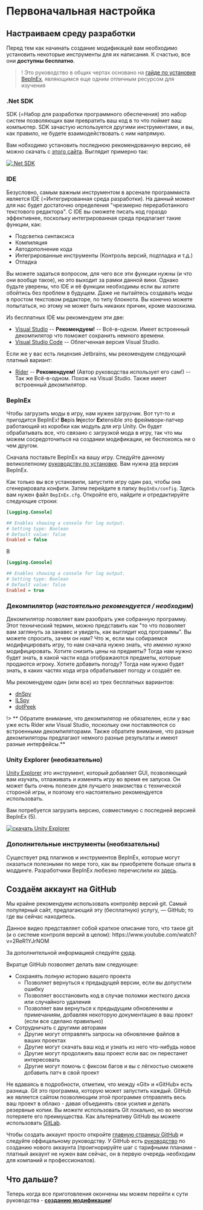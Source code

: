 # Первоначальная настройка

## Настраиваем среду разработки

Перед тем как начинать создание модификаций вам необходимо установить некоторые инструменты для их написания. К счастью, все они **доступны бесплатно**.

> ! Это руководство в общих чертах основано на [гайде по установке BepInEx](https://docs.bepinex.dev/articles/dev_guide/plugin_tutorial/1_setup.html), являющимся еще одним отличным ресурсом для изучения

### .Net SDK

SDK (=Набор для разработки программного обеспечения) это набор систем позволяющих вам превратить ваш код в то что поймет ваш компьютер. SDK зачастую используется другими инструментами, и вы, как правило, не будете взаимодействовать с ним напрямую.

Вам нобходимо установить последнюю рекомендованную версию, её можно скачать с [этого сайта](https://dotnet.microsoft.com/en-us/download). Выглядит примерно так:

[![.Net SDK](../docs/files/initial-setup/netsdkdownload.png)](https://dotnet.microsoft.com/en-us/download)

### IDE

Безусловно, самым важным инструментом в арсенале программиста является IDE (=Интегрированная среда разработки). На данный момент для нас будет достаточно определения "чрезмерно переработанного текстового редактора". С IDE вы сможете писать код гораздо эффективнее, поскольку интегрированная среда предлагает такие функции, как:

- Подсветка синтаксиса
- Компиляция
- Автодополнение кода
- Интегрированные инструменты (Контроль версий, подтладка и т.д.)
- Отладка

Вы можете задаться вопросом, для чего все эти функции нужны (и что они вообще такое), но это выходит за рамки данной вики. Однако будьте уверены, что IDE и её функции необходимы если вы хотите обойтись без проблем в будущем. Даже не пытайтесь создавать моды в простом текстовом редакторе, по типу блокнота. Вы конечно можете попытаться, но этому не может быть никаких причин, кроме мазохизма.

Из бесплатных IDE мы рекомендуем эти две:

- [Visual Studio](https://visualstudio.microsoft.com/) -- **Рекомендуем!** -- Всё-в-одном. Имеет встроенный декомпилятор что поможет сохранить немного времени.
- [Visual Studio Code](https://code.visualstudio.com/) -- Облегченная версия Visual Studio.

Если же у вас есть лицензия Jetbrains, мы рекомендуем следующий платный вариант:

- [Rider](https://www.jetbrains.com/rider/) -- **Рекомендуем!** (Автор руководства использует его сам!) -- Так же Всё-в-одном.  Похож на Visual Studio. Также имеет встроенный декомпилятор.

### BepInEx

Чтобы загрузить моды в игру, нам нужен загрузчик. Вот тут-то и пригодится BepInEx! **Be**pis **In**jector **Ex**tensible это фреймворк-патчер работающий из коробки как модуль для игр Unity. Он будет обрабатывать все, что связано с загрузкой мода в игру, так что мы можем сосредоточиться на создании модификации, не беспокоясь ни о чем другом.

Сначала поставьте BepInEx на вашу игру. Следуйте данному великолепному [руководству по установке](https://docs.bepinex.dev/articles/user_guide/installation/index.html). Вам нужна [эта](https://github.com/BepInEx/BepInEx/releases/download/v5.4.22/BepInEx_x64_5.4.22.0.zip) версия BepInEx.

Как только вы все установили, запустите игру один раз, чтобы она сгенерировала конфиги. Затем перейдите в папку `BepInEx/config`. Здесь вам нужен файл `BepInEx.cfg`. Откройте его, найдите и отредактируйте следующие строки:

```ini
[Logging.Console]

## Enables showing a console for log output.
# Setting type: Boolean
# Default value: false
Enabled = false
```

В

```ini
[Logging.Console]

## Enables showing a console for log output.
# Setting type: Boolean
# Default value: false
Enabled = true
```

### Декомпилятор (_настоятельно рекомендуется / необходим_)

Декомпилятор позволяет вам разобрать уже собранную программу. Этот технический термин, можно представить как "то что позволяет вам заглянуть за занавес и увидеть, как выглядит код программы". Вы можете спросить, зачем он нам? Что ж, если мы собираемся модифицировать игру, то нам сначала нужно знать, _что именно нужно_ модифицировать. Хотите снизить цены на предметы? Тогда нам нужно будет знать, в какой части кода отображаются предметы, которые продаются игроку. Хотите добавить погоду? Тогда нам нужно будет знать, в каких частях кода игра обрабатывает погоду и создаёт ее.

Мы рекомендуем один (или все) из трех бесплатных вариантов:

- [dnSpy](https://github.com/dnSpy/dnSpy)
- [ILSpy](https://github.com/icsharpcode/ILSpy)
- [dotPeek](https://www.jetbrains.com/decompiler/)

!> \*\* Обратите внимание, что декомпилятор не обязателен, если у вас уже есть Rider или Visual Studio, поскольку они поставляются со встроенными декомпиляторами. Также обратите внимание, что разные декомпиляторы предлагают немного разные результаты и имеют разные интерфейсы.\*\*

### Unity Explorer (необязательно)

[Unity Explorer](https://github.com/sinai-dev/UnityExplorer) это инструмент, который добавляет GUI, позволяющий вам изучать, отлаживать и изменять игру во время ее запуска. Он может быть очень полезен для лучшего знакомства с технической стороной игры, и поэтому его настоятельно рекомендуется использовать.

Вам потребуется загрузить версию, совместимую с последней версией BepInEx (5).

[![скачать Unity Explorer](../docs/files/initial-setup/unityexplorerdownload.png)](https://github.com/sinai-dev/UnityExplorer/releases/latest/download/UnityExplorer.BepInEx5.Mono.zip)

### Дополнительные инструменты (необязательны)

Существует ряд плагинов и инструментов BepInEx, которые могут оказаться полезными по мере того, как вы приобретете больше опыта в моддинге. Разработчики BepInEx любезно перечислили их [здесь](https://docs.bepinex.dev/articles/dev_guide/dev_tools.html).

## Создаём аккаунт на GitHub

Мы крайне рекомендуем использовать контролёр версий git. Самый популярный сайт, предлагающий эту (бесплатную) услугу, — GitHub; то где вы сейчас находитесь.

Данное видео представляет собой краткое описание того, что такое git (и о системе контроля версий в целом): https\://www\.youtube.com/watch?v=2ReR1YJrNOM

За дополнительной информацией следуйте [сюда](https://docs.github.com/en/get-started/quickstart/hello-world).

Вкратце GitHub позволяет делать вам следующее:

- Сохранять _полную_ историю вашего проекта
  - Позволяет вернуться к предыдущей версии, если вы допустили ошибку
  - Позволяет восстановить код в случае поломки жесткого диска или случайного удаления
  - Позволяет вам вернуться к предыдущим обновлениям и примечаниям, добавляя некоторую документацию в ваш проект (если все сделано правильно)
- Сотрудничать с другими авторами
  - Другие могут отправлять запросы на обновление файлов в ваших проектах
  - Другие могут скачать ваш код и узнать из него что-нибудь новое
  - Другие могут продолжить ваш проект если вас он перестанет интересовать
  - Другие могут помочь с фиксом багов и вы с лёгкостью сможете добавить патч в свой проект

Не вдаваясь в подробности, отметим, что между «Git» и «GitHub» есть разница. Git это программа, которую может запустить каждый. GitHub же является сайтом позволяющим этой программе отправлять весь ваш проект в облако - давая объединять свои усилия и делать резервные копии. Вы _можете_ использовать Git локально, но во многом потеряете его преимущества. Как альтернативу GitHub вы можете использовать [GitLab](https://about.gitlab.com/).

Чтобы создать аккаунт просто откройте [главную страницу GitHub](https://github.com/) и следуйте оффицальному руководству. У GitHub есть [руководство](https://docs.github.com/en/get-started/onboarding/getting-started-with-your-github-account) по созданию нового аккаунта (проигнорируйте шаг с тарифными планами - платный аккаунт не нужен вам сейчас, он в первую очередь необходим для компаний и профессионалов).

## Что дальше?

Теперь когда все приготовления окончены мы можем перейти к сути руководства - **[созданию модификации](starting-a-mod)**!

